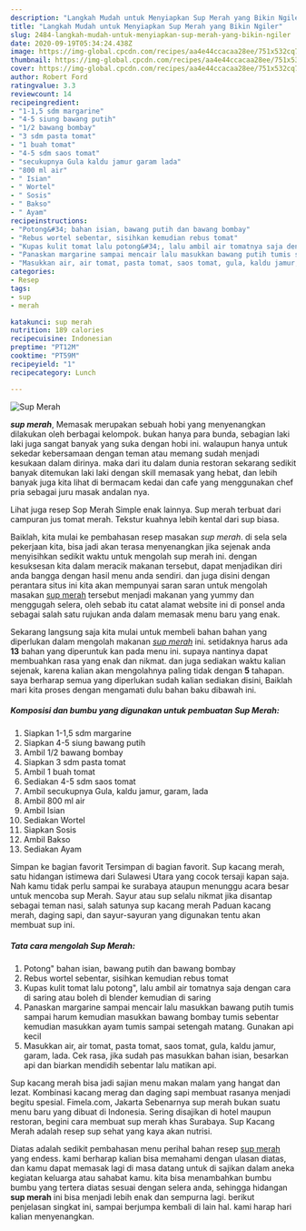 ```yaml
---
description: "Langkah Mudah untuk Menyiapkan Sup Merah yang Bikin Ngiler"
title: "Langkah Mudah untuk Menyiapkan Sup Merah yang Bikin Ngiler"
slug: 2484-langkah-mudah-untuk-menyiapkan-sup-merah-yang-bikin-ngiler
date: 2020-09-19T05:34:24.438Z
image: https://img-global.cpcdn.com/recipes/aa4e44ccacaa28ee/751x532cq70/sup-merah-foto-resep-utama.jpg
thumbnail: https://img-global.cpcdn.com/recipes/aa4e44ccacaa28ee/751x532cq70/sup-merah-foto-resep-utama.jpg
cover: https://img-global.cpcdn.com/recipes/aa4e44ccacaa28ee/751x532cq70/sup-merah-foto-resep-utama.jpg
author: Robert Ford
ratingvalue: 3.3
reviewcount: 14
recipeingredient:
- "1-1,5 sdm margarine"
- "4-5 siung bawang putih"
- "1/2 bawang bombay"
- "3 sdm pasta tomat"
- "1 buah tomat"
- "4-5 sdm saos tomat"
- "secukupnya Gula kaldu jamur garam lada"
- "800 ml air"
- " Isian"
- " Wortel"
- " Sosis"
- " Bakso"
- " Ayam"
recipeinstructions:
- "Potong&#34; bahan isian, bawang putih dan bawang bombay"
- "Rebus wortel sebentar, sisihkan kemudian rebus tomat"
- "Kupas kulit tomat lalu potong&#34;, lalu ambil air tomatnya saja dengan cara di saring atau boleh di blender kemudian di saring"
- "Panaskan margarine sampai mencair lalu masukkan bawang putih tumis sampai harum kemudian masukkan bawang bombay tumis sebentar kemudian masukkan ayam tumis sampai setengah matang. Gunakan api kecil"
- "Masukkan air, air tomat, pasta tomat, saos tomat, gula, kaldu jamur, garam, lada. Cek rasa, jika sudah pas masukkan bahan isian, besarkan api dan biarkan mendidih sebentar lalu matikan api."
categories:
- Resep
tags:
- sup
- merah

katakunci: sup merah 
nutrition: 189 calories
recipecuisine: Indonesian
preptime: "PT12M"
cooktime: "PT59M"
recipeyield: "1"
recipecategory: Lunch

---
```



![Sup Merah](https://img-global.cpcdn.com/recipes/aa4e44ccacaa28ee/751x532cq70/sup-merah-foto-resep-utama.jpg)

<b><i>sup merah</i></b>, Memasak merupakan sebuah hobi yang menyenangkan dilakukan oleh berbagai kelompok. bukan hanya para bunda, sebagian laki laki juga sangat banyak yang suka dengan hobi ini. walaupun hanya untuk sekedar kebersamaan dengan teman atau memang sudah menjadi kesukaan dalam dirinya. maka dari itu dalam dunia restoran sekarang sedikit banyak ditemukan laki laki dengan skill memasak yang hebat, dan lebih banyak juga kita lihat di bermacam kedai dan cafe yang menggunakan chef pria sebagai juru masak andalan nya.

Lihat juga resep Sop Merah Simple enak lainnya. Sup merah terbuat dari campuran jus tomat merah. Tekstur kuahnya lebih kental dari sup biasa.

Baiklah, kita mulai ke pembahasan resep masakan <i>sup merah</i>. di sela sela pekerjaan kita, bisa jadi akan terasa menyenangkan jika sejenak anda menyisihkan sedikit waktu untuk mengolah sup merah ini. dengan kesuksesan kita dalam meracik makanan tersebut, dapat menjadikan diri anda bangga dengan hasil menu anda sendiri. dan juga disini dengan perantara situs ini kita akan mempunyai saran saran untuk mengolah masakan <u>sup merah</u> tersebut menjadi makanan yang yummy dan menggugah selera, oleh sebab itu catat alamat website ini di ponsel anda sebagai salah satu rujukan anda dalam memasak menu baru yang enak.


Sekarang langsung saja kita mulai untuk membeli bahan bahan yang diperlukan dalam mengolah makanan <u><i>sup merah</i></u> ini. setidaknya harus ada <b>13</b> bahan yang diperuntuk kan pada menu ini. supaya nantinya dapat membuahkan rasa yang enak dan nikmat. dan juga sediakan waktu kalian sejenak, karena kalian akan mengolahnya paling tidak dengan <b>5</b> tahapan. saya berharap semua yang diperlukan sudah kalian sediakan disini, Baiklah mari kita proses dengan mengamati dulu bahan baku dibawah ini.

<!--inarticleads1-->

##### Komposisi dan bumbu yang digunakan untuk pembuatan Sup Merah:

1. Siapkan 1-1,5 sdm margarine
1. Siapkan 4-5 siung bawang putih
1. Ambil 1/2 bawang bombay
1. Siapkan 3 sdm pasta tomat
1. Ambil 1 buah tomat
1. Sediakan 4-5 sdm saos tomat
1. Ambil secukupnya Gula, kaldu jamur, garam, lada
1. Ambil 800 ml air
1. Ambil  Isian
1. Sediakan  Wortel
1. Siapkan  Sosis
1. Ambil  Bakso
1. Sediakan  Ayam


Simpan ke bagian favorit Tersimpan di bagian favorit. Sup kacang merah, satu hidangan istimewa dari Sulawesi Utara yang cocok tersaji kapan saja. Nah kamu tidak perlu sampai ke surabaya ataupun menunggu acara besar untuk mencoba sup Merah. Sayur atau sup selalu nikmat jika disantap sebagai teman nasi, salah satunya sup kacang merah Paduan kacang merah, daging sapi, dan sayur-sayuran yang digunakan tentu akan membuat sup ini. 

<!--inarticleads2-->

##### Tata cara mengolah Sup Merah:

1. Potong&#34; bahan isian, bawang putih dan bawang bombay
1. Rebus wortel sebentar, sisihkan kemudian rebus tomat
1. Kupas kulit tomat lalu potong&#34;, lalu ambil air tomatnya saja dengan cara di saring atau boleh di blender kemudian di saring
1. Panaskan margarine sampai mencair lalu masukkan bawang putih tumis sampai harum kemudian masukkan bawang bombay tumis sebentar kemudian masukkan ayam tumis sampai setengah matang. Gunakan api kecil
1. Masukkan air, air tomat, pasta tomat, saos tomat, gula, kaldu jamur, garam, lada. Cek rasa, jika sudah pas masukkan bahan isian, besarkan api dan biarkan mendidih sebentar lalu matikan api.


Sup kacang merah bisa jadi sajian menu makan malam yang hangat dan lezat. Kombinasi kacang merag dan daging sapi membuat rasanya menjadi begitu spesial. Fimela.com, Jakarta Sebenarnya sup merah bukan suatu menu baru yang dibuat di Indonesia. Sering disajikan di hotel maupun restoran, begini cara membuat sup merah khas Surabaya. Sup Kacang Merah adalah resep sup sehat yang kaya akan nutrisi. 

Diatas adalah sedikit pembahasan menu perihal bahan resep <u>sup merah</u> yang endess. kami berharap kalian bisa memahami dengan ulasan diatas, dan kamu dapat memasak lagi di masa datang untuk di sajikan dalam aneka kegiatan keluarga atau sahabat kamu. kita bisa menambahkan bumbu bumbu yang tertera diatas sesuai dengan selera anda, sehingga hidangan <b>sup merah</b> ini bisa menjadi lebih enak dan sempurna lagi. berikut penjelasan singkat ini, sampai berjumpa kembali di lain hal. kami harap hari kalian menyenangkan.
